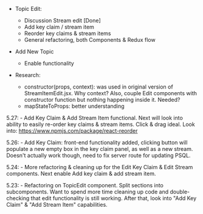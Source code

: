 - Topic Edit:
    - Discussion Stream edit [Done]
    - Add key claim / stream item
    - Reorder key claims & stream items
    - General refactoring, both Components & Redux flow

- Add New Topic
    - Enable functionality

- Research:
    - constructor(props, context): was used in original version of StreamItemEdit.jsx. Why context?
        Also, couple Edit components with constructor function but nothing happening inside it. Needed?
    - mapStateToProps: better understanding

5.27:
    - Add Key Claim & Add Stream Item functional. Next will look into ability to easily re-order key claims & stream items. Click & drag ideal. Look into: https://www.npmjs.com/package/react-reorder

5.26:
    - Add Key Claim: front-end functionality added, clicking button will populate a new empty box in the key claim panel, as well as a new stream. Doesn't actually work though, need to fix server route for updating PSQL.

5.24:
    - More refactoring & cleaning up for the Edit Key Claim & Edit Stream components. Next enable Add key claim & add stream item.

5.23:
    - Refactoring on TopicEdit component. Split sections into subcomponents. Want to spend more time cleaning up code and double-checking that edit functionality is still working. After that, look into "Add Key Claim" & "Add Stream Item" capabilities.